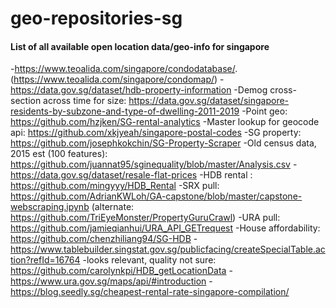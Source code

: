 # geo-repositories-sg
#### List of all available open location data/geo-info for singapore

-https://www.teoalida.com/singapore/condodatabase/. (https://www.teoalida.com/singapore/condomap/)
-https://data.gov.sg/dataset/hdb-property-information
-Demog cross-section across time for size: https://data.gov.sg/dataset/singapore-residents-by-subzone-and-type-of-dwelling-2011-2019
-Point geo: https://github.com/hzjken/SG-rental-analytics
-Master lookup for geocode api: https://github.com/xkjyeah/singapore-postal-codes
-SG property: https://github.com/josephkokchin/SG-Property-Scraper
-Old census data, 2015 est (100 features): https://github.com/juannat95/sginequality/blob/master/Analysis.csv
-https://data.gov.sg/dataset/resale-flat-prices
-HDB rental : https://github.com/mingyyy/HDB_Rental
-SRX pull: https://github.com/AdrianKWLoh/GA-capstone/blob/master/capstone-webscraping.ipynb (alternate: https://github.com/TriEyeMonster/PropertyGuruCrawl)
-URA pull: https://github.com/jamieqianhui/URA_API_GETrequest
-House affordability: https://github.com/chenzhiliang94/SG-HDB
-https://www.tablebuilder.singstat.gov.sg/publicfacing/createSpecialTable.action?refId=16764
-looks relevant, quality not sure: https://github.com/carolynkpi/HDB_getLocationData
-https://www.ura.gov.sg/maps/api/#introduction
-https://blog.seedly.sg/cheapest-rental-rate-singapore-compilation/
